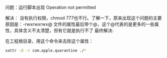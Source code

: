 问题：运行脚本出现 Operation not permitted

解决：
   没有执行权限，chmod 777也不行。了解一下，原来出现这个问题的主要原因是：-rwxrwxrwx@ 文件的属性最后带个@，这个@代表的是更多的一些属性，具体含义不太清楚，但有它就是执行不了
最终解决:
   
   在工程根目录，用这个命令来去除这个属性：
   ```bash 
   xattr -d -r com.apple.quarantine ./* 
   ```
